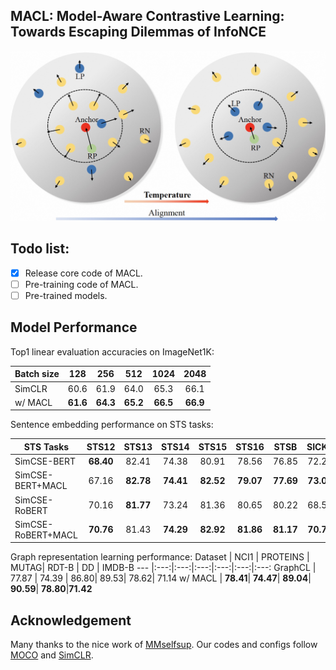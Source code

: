 ## MACL: Model-Aware Contrastive Learning: Towards Escaping Dilemmas of InfoNCE

![](figure/fig1.jpeg)

## Todo list:
- [x] Release core code of MACL.
- [ ] Pre-training code of MACL.
- [ ] Pre-trained models.

## Model Performance
Top1 linear evaluation accuracies on ImageNet1K:

Batch size | 128| 256 | 512 | 1024 | 2048
--- |:---:|:---:|:---:|:---:|:---:
SimCLR | 60.6 | 61.9 | 64.0 | 65.3 | 66.1 
w/ MACL | **61.6** | **64.3**| **65.2** | **66.5** | **66.9**

Sentence embedding performance on STS tasks:

STS Tasks | STS12| STS13 | STS14 | STS15 | STS16 | STSB  | SICKR | Avg. 
--- |:---:|:---:|:---:|:---:|:---:|:---:|:---:|:---:
SimCSE-BERT | **68.40** | 82.41  | 74.38  | 80.91  | 78.56  |76.85  | 72.23  | 76.25  
SimCSE-BERT+MACL | 67.16 | **82.78** | **74.41**| **82.52**| **79.07**| **77.69**| **73.00**| **76.66**
SimCSE-RoBERT | 70.16  | **81.77** | 73.24  | 81.36 | 80.65 | 80.22 | 68.56 | 76.57 
SimCSE-RoBERT+MACL|**70.76** | 81.43  |**74.29** |**82.92** |**81.86** |**81.17** |**70.70**|**77.59**

Graph representation learning performance:
Dataset | NCI1  | PROTEINS | MUTAG| RDT-B | DD | IMDB-B
--- |:---:|:---:|:---:|:---:|:---:|:---:
GraphCL | 77.87 | 74.39 | 86.80| 89.53| 78.62| 71.14
w/ MACL | **78.41**| **74.47**| **89.04**| **90.59**| **78.80**|**71.42**



## Acknowledgement
Many thanks to the nice work of [MMselfsup](https://github.com/open-mmlab/mmselfsup). Our codes and configs follow [MOCO](https://github.com/facebookresearch/moco) and [SimCLR](https://github.com/google-research/simclr).
